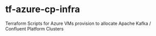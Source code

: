 # tf-azure-cp-infra
Terraform Scripts for Azure VMs provision to allocate Apache Kafka / Confluent Platform Clusters

